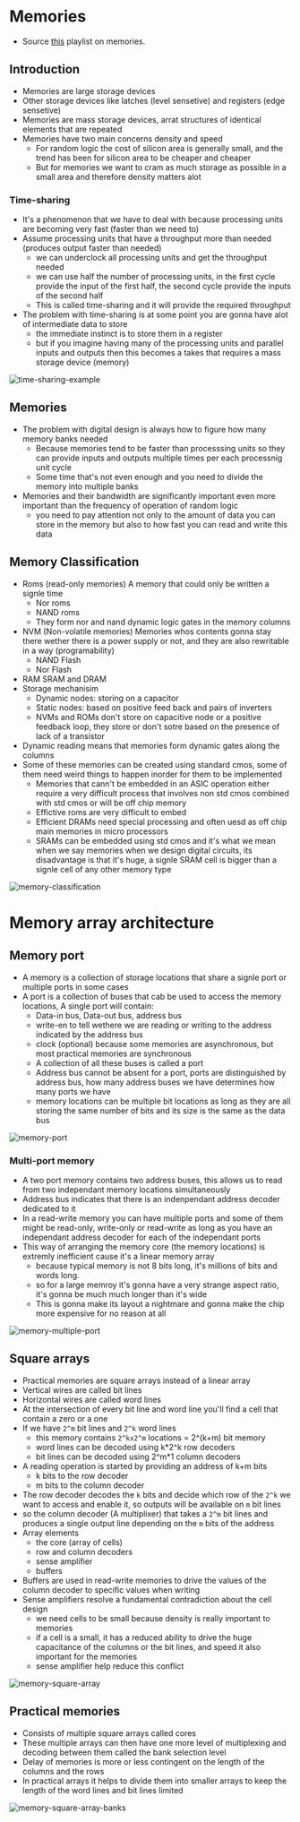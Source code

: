# Memories
- Source [this](https://www.youtube.com/playlist?list=PLyWAP9QBe16oYW_JFv1lptjfArS4eI4GC) playlist on memories.

## Introduction
- Memories are large storage devices
- Other storage devices like latches (level sensetive) and registers (edge sensetive)
- Memories are mass storage devices, arrat structures of identical elements that are repeated
- Memories have two main concerns density and speed
    - For random logic the cost of silicon area is generally small, and the trend has been for silicon area to be cheaper and cheaper
    - But for memories we want to cram as much storage as possible in a small area and therefore density matters alot

### Time-sharing
- It's a phenomenon that we have to deal with because processing units are becoming very fast (faster than we need to)
- Assume processing units that have a throughput more than needed (produces output faster than needed)
    - we can underclock all processing units and get the throughput needed
    - we can use half the number of processing units, in the first cycle provide the input of the first half, the second cycle provide the inputs of the second half
    - This is called time-sharing and it will provide the required throughput
- The problem with time-sharing is at some point you are gonna have alot of intermediate data to store
    - the immediate instinct is to store them in a register
    - but if you imagine having many of the processing units and parallel inputs and outputs then this becomes a takes that requires a mass storage device (memory)

![time-sharing-example](imgs/memories/time-sharing-example.png)

## Memories
- The problem with digital design is always how to figure how many memory banks needed
    - Because memories tend to be faster than processsing units so they can provide inputs and outputs multiple times per each processnig unit cycle
    - Some time that's not even enough and you need to divide the memory into multiple banks
- Memories and their bandwidth are significantly important even more important than the frequency of operation of random logic
    - you need to pay attention not only to the amount of data you can store in the memory but also to how fast you can read and write this data

## Memory Classification
- Roms (read-only memories) A memory that could only be written a signle time
    - Nor roms
    - NAND roms
    - They form nor and nand dynamic logic gates in the memory columns
- NVM (Non-volatile memories) Memories whos contents gonna stay there wether there is a power supply or not, and they are also rewritable in a way (programability)
    - NAND Flash
    - Nor Flash
- RAM SRAM and DRAM
- Storage mechanisim 
    - Dynamic nodes: storing on a capacitor
    - Static nodes: based on positive feed back and pairs of inverters
    - NVMs and ROMs don't store on capacitive node or a positive feedback loop, they store or don't sotre based on the presence of lack of a transistor
- Dynamic reading means that memories form dynamic gates along the columns 
- Some of these memories can be created using standard cmos, some of them need weird things to happen inorder for them to be implemented
    - Memories that cann't be embedded in an ASIC operation either require a very difficult process that involves non std cmos combined with std cmos or will be off chip memory
    - Effictive roms are very difficult to embed
    - Efficient DRAMs need special processing and often uesd as off chip main memories in micro processors 
    - SRAMs can be embedded using std cmos and it's what we mean when we say memories when we design digital circuits, its disadvantage is that it's huge, a signle SRAM cell is bigger than a signle cell of any other memory type

![memory-classification](imgs/memories/memory-classification.png)

# Memory array architecture

## Memory port
- A memory is a collection of storage locations that share a signle port or multiple ports in some cases
- A port is a collection of buses that cab be used to access the memory locations, A single port will contain:
    - Data-in bus, Data-out bus, address bus
    - write-en to tell wethere we are reading or writing to the address indicated by the address bus
    - clock (optional) because some memories are asynchronous, but most practical memories are synchronous
    - A collection of all these buses is called a port
    - Address bus cannot be absent for a port, ports are distinguished by address bus, how many address buses we have determines how many ports we have
    - memory locations can be multiple bit locations as long as they are all storing the same number of bits and its size is the same as the data bus

![memory-port](imgs/memories/memory-port.png)

### Multi-port memory
- A two port memory contains two address buses, this allows us to read from two independant memory locations simultaneously
- Address bus indicates that there is an indenpendant address decoder dedicated to it
- In a read-write memory you can have multiple ports and some of them might be read-only, write-only or read-write as long as you have an independant address decoder for each of the independant ports
- This way of arranging the memory core (the memory locations) is extremly inefficient cause it's a linear memory array
    - because typical memory is not 8 bits long, it's millions of bits and words long.
    - so for a large memroy it's gonna have a very strange aspect ratio, it's gonna be much much longer than it's wide
    - This is gonna make its layout a nightmare and gonna make the chip more expensive for no reason at all

![memory-multiple-port](imgs/memories/memory-multiple-port.png)

## Square arrays
- Practical memories are square arrays instead of a linear array
- Vertical wires are called bit lines
- Horizontal wires are called word lines
- At the intersection of every bit line and word line you'll find a cell that contain a zero or a one
- If we have `2^m` bit lines and `2^k` word lines 
    - this memory contains `2^kx2^m` locations = 2^(k+m) bit memory
    - word lines can be decoded using k*2^k row decoders
    - bit lines can be decoded using 2^m*1 column decoders
- A reading operation is started by providing an address of k+m bits
    - k bits to the row decoder
    - m bits to the column decoder
- The row decoder decodes the `k` bits and decide which row of the `2^k` we want to access and enable it, so outputs will be available on `m` bit lines
- so the column decoder (A multiplixer) that takes a `2^m` bit lines and produces a single output line depending on the `m` bits of the address
- Array elements
    - the core (array of cells)
    - row and column decoders
    - sense amplifier
    - buffers
- Buffers are used in read-write memories to drive the values of the column decoder to specific values when writing
- Sense amplifiers resolve a fundamental contradiction about the cell design
    - we need cells to be small because density is really important to memories
    - if a cell is a small, it has a reduced ability to drive the huge capacitance of the columns or the bit lines, and speed it also important for the memories
    - sense amplifier help reduce this conflict

![memory-square-array](imgs/memories/memory-square-array.png)

## Practical memories
- Consists of multiple square arrays called cores
- These multiple arrays can then have one more level of multiplexing and decoding between them called the bank selection level
- Delay of memories is more or less contingent on the length of the columns and the rows 
- In practical arrays it helps to divide them into smaller arrays to keep the length of the word lines and bit lines limited

![memory-square-array-banks](imgs/memories/memory-square-array-banks.png)






